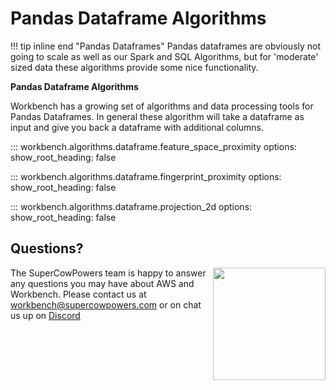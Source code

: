 # Pandas Dataframe Algorithms

!!! tip inline end "Pandas Dataframes"
    Pandas dataframes are obviously not going to scale as well as our Spark and SQL Algorithms, but for 'moderate' sized data these algorithms provide some nice functionality.

**Pandas Dataframe Algorithms**

Workbench has a growing set of algorithms and data processing tools for Pandas Dataframes. In general these algorithm will take a dataframe as input and give you back a dataframe with additional columns.

::: workbench.algorithms.dataframe.feature_space_proximity
    options:
      show_root_heading: false
      
::: workbench.algorithms.dataframe.fingerprint_proximity
    options:
      show_root_heading: false

::: workbench.algorithms.dataframe.projection_2d
    options:
      show_root_heading: false

## Questions?
<img align="right" src="../../../images/scp.png" width="180">

The SuperCowPowers team is happy to answer any questions you may have about AWS and Workbench. Please contact us at [workbench@supercowpowers.com](mailto:workbench@supercowpowers.com) or on chat us up on [Discord](https://discord.gg/WHAJuz8sw8) 


